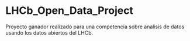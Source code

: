 # LHCb_Open_Data_Project

Proyecto ganador realizado para una competencia sobre analisis de datos usando los datos abiertos del LHCb.

